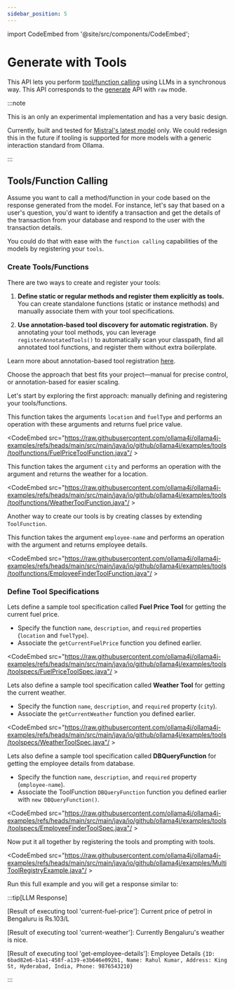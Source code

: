 ```yaml
---
sidebar_position: 5
---
```


import CodeEmbed from '@site/src/components/CodeEmbed';

# Generate with Tools

This API lets you perform [tool/function calling](https://docs.mistral.ai/capabilities/function_calling/) using LLMs in a
synchronous way.
This API corresponds to
the [generate](https://github.com/ollama/ollama/blob/main/docs/api.md#request-raw-mode) API with `raw` mode.

:::note

This is an only an experimental implementation and has a very basic design.

Currently, built and tested for [Mistral's latest model](https://ollama.com/library/mistral) only. We could redesign
this
in the future if tooling is supported for more models with a generic interaction standard from Ollama.

:::

## Tools/Function Calling

Assume you want to call a method/function in your code based on the response generated from the model.
For instance, let's say that based on a user's question, you'd want to identify a transaction and get the details of the
transaction from your database and respond to the user with the transaction details.

You could do that with ease with the `function calling` capabilities of the models by registering your `tools`.

### Create Tools/Functions

There are two ways to create and register your tools:

1. **Define static or regular methods and register them explicitly as tools.**
   You can create standalone functions (static or instance methods) and manually associate them with your tool specifications.

2. **Use annotation-based tool discovery for automatic registration.**
   By annotating your tool methods, you can leverage `registerAnnotatedTools()` to automatically scan your classpath, find all annotated tool functions, and register them without extra boilerplate.

Learn more about annotation-based tool registration [here](/apis-generate/chat-with-tools#annotation-based-tool-registration).

Choose the approach that best fits your project—manual for precise control, or annotation-based for easier scaling.

Let's start by exploring the first approach: manually defining and registering your tools/functions.

This function takes the arguments `location` and `fuelType` and performs an operation with these arguments and returns
fuel price value.

<CodeEmbed src="https://raw.githubusercontent.com/ollama4j/ollama4j-examples/refs/heads/main/src/main/java/io/github/ollama4j/examples/tools/toolfunctions/FuelPriceToolFunction.java"/ >

This function takes the argument `city` and performs an operation with the argument and returns the weather for a
location.

<CodeEmbed src="https://raw.githubusercontent.com/ollama4j/ollama4j-examples/refs/heads/main/src/main/java/io/github/ollama4j/examples/tools/toolfunctions/WeatherToolFunction.java"/ >

Another way to create our tools is by creating classes by extending `ToolFunction`.

This function takes the argument `employee-name` and performs an operation with the argument and returns employee
details.

<CodeEmbed src="https://raw.githubusercontent.com/ollama4j/ollama4j-examples/refs/heads/main/src/main/java/io/github/ollama4j/examples/tools/toolfunctions/EmployeeFinderToolFunction.java"/ >

### Define Tool Specifications

Lets define a sample tool specification called **Fuel Price Tool** for getting the current fuel price.

- Specify the function `name`, `description`, and `required` properties (`location` and `fuelType`).
- Associate the `getCurrentFuelPrice` function you defined earlier.

<CodeEmbed src="https://raw.githubusercontent.com/ollama4j/ollama4j-examples/refs/heads/main/src/main/java/io/github/ollama4j/examples/tools/toolspecs/FuelPriceToolSpec.java"/ >

Lets also define a sample tool specification called **Weather Tool** for getting the current weather.

- Specify the function `name`, `description`, and `required` property (`city`).
- Associate the `getCurrentWeather` function you defined earlier.

<CodeEmbed src="https://raw.githubusercontent.com/ollama4j/ollama4j-examples/refs/heads/main/src/main/java/io/github/ollama4j/examples/tools/toolspecs/WeatherToolSpec.java"/ >

Lets also define a sample tool specification called **DBQueryFunction** for getting the employee details from database.

- Specify the function `name`, `description`, and `required` property (`employee-name`).
- Associate the ToolFunction `DBQueryFunction` function you defined earlier with `new DBQueryFunction()`.

<CodeEmbed src="https://raw.githubusercontent.com/ollama4j/ollama4j-examples/refs/heads/main/src/main/java/io/github/ollama4j/examples/tools/toolspecs/EmployeeFinderToolSpec.java"/ >

Now put it all together by registering the tools and prompting with tools.

<CodeEmbed src="https://raw.githubusercontent.com/ollama4j/ollama4j-examples/refs/heads/main/src/main/java/io/github/ollama4j/examples/MultiToolRegistryExample.java"/ >

Run this full example and you will get a response similar to:

:::tip[LLM Response]

[Result of executing tool 'current-fuel-price']: Current price of petrol in Bengaluru is Rs.103/L

[Result of executing tool 'current-weather']: Currently Bengaluru's weather is nice.

[Result of executing tool 'get-employee-details']: Employee Details `{ID: 6bad82e6-b1a1-458f-a139-e3b646e092b1, Name:
Rahul Kumar, Address: King St, Hyderabad, India, Phone: 9876543210}`

:::
